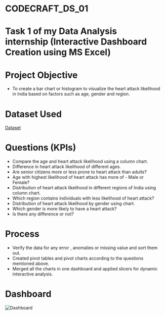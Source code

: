 # CODECRAFT_DS_01
# Task 1 of my Data Analysis internship (Interactive Dashboard Creation using MS Excel)

# Project Objective
- To create a bar chart or histogram to visualize the heart attack likelihood in India based on factors such as age, gender and region.

# Dataset Used
<a href="https://github.com/deepti-chaudhary/CODECRAFT_DS_01/blob/main/heart_attack_youngsters_india.xlsx">Dataset</a>

# Questions (KPIs)
- Compare the age and heart attack likelihood using a column chart.
- Difference in heart attack likelihood of different ages.
- Are senior citizens more or less prone to heart attack than adults?
- Age with highest likelihood of heart attack has more of - Male or Female?
- Distribution of heart attack likelihood in different regions of India using column chart.
- Which region contains individuals with less likelihood of heart attack?
- Distribution of heart attack likelihood by gender using chart.
- Which gender is more likely to have a heart attack?
- Is there any difference or not?

# Process
- Verify the data for any error , anomalies or missing value and sort them out.
- Created pivot tables and pivot charts according to the questions mentioned above.
- Merged all the charts in one dashboard and applied slicers  for dynamic interactive analysis.

# Dashboard
![Dashboard](https://github.com/user-attachments/assets/f1cf9e90-f9ad-4512-89e3-14f7c03e997d)


